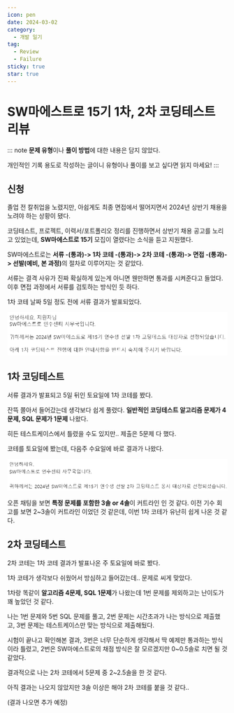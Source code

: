 ```yaml
---
icon: pen
date: 2024-03-02
category:
  - 개발 일기
tag:
  - Review
  - Failure
sticky: true
star: true
---
```


# SW마에스트로 15기 1차, 2차 코딩테스트 리뷰

::: note
**문제 유형**이나 **풀이 방법**에 대한 내용은 담지 않았다.

개인적인 기록 용도로 작성하는 글이니 유형이나 풀이를 보고 싶다면 읽지 마세요!
:::

## 신청

졸업 전 칼취업을 노렸지만, 아쉽게도 최종 면접에서 떨어지면서 2024년 상반기 채용을 노려야 하는 상황이 됐다.

코딩테스트, 프로젝트, 이력서/포트폴리오 정리를 진행하면서 상반기 채용 공고를 노리고 있었는데,
**SW마에스트로 15기** 모집이 열렸다는 소식을 듣고 지원했다.

SW마에스트로는 <b>서류 -(통과)-> 1차 코테 -(통과)-> 2차 코테 -(통과)-> 면접 -(통과)-> 선발(예비, 본 과정)</b>의 절차로 이루어지는 것 같았다.

서류는 결격 사유가 진짜 확실하게 있는게 아니면 웬만하면 통과를 시켜준다고 들었다.
이후 면접 과정에서 서류를 검토하는 방식인 듯 하다.

1차 코테 날짜 5일 정도 전에 서류 결과가 발표되었다.

![서류 결과](./2-swmaestro-fire-review/서류.png)

## 1차 코딩테스트

서류 결과가 발표되고 5일 뒤인 토요일에 1차 코테를 봤다.

잔뜩 쫄아서 들어갔는데 생각보다 쉽게 풀렸다.
**일반적인 코딩테스트 알고리즘 문제가 4문제, SQL 문제가 1문제** 나왔다.

히든 테스트케이스에서 틀렸을 수도 있지만.. 제출은 5문제 다 했다.

코테를 토요일에 봤는데, 다음주 수요일에 바로 결과가 나왔다.

![1차 코테 결과](./2-swmaestro-fire-review/1차코테.png)

오픈 채팅을 보면 **특정 문제를 포함한 3솔 or 4솔**이 커트라인 인 것 같다.
이전 기수 회고를 보면 2~3솔이 커트라인 이었던 것 같은데, 이번 1차 코테가 유난히 쉽게 나온 것 같다.

## 2차 코딩테스트

2차 코테는 1차 코테 결과가 발표나온 주 토요일에 바로 봤다.

1차 코테가 생각보다 쉬웠어서 방심하고 들어갔는데.. 문제로 씨게 맞았다.

1차랑 똑같이 **알고리즘 4문제, SQL 1문제**가 나왔는데 1번 문제를 제외하고는 난이도가 꽤 높았던 것 같다.

나는 1번 문제와 5번 SQL 문제를 풀고, 2번 문제는 시간초과가 나는 방식으로 제출했고, 3번 문제는 테스트케이스만 맞는 방식으로 제출해뒀다.

시험이 끝나고 확인해본 결과, 3번은 너무 단순하게 생각해서 딱 예제만 통과하는 방식이라 틀렸고, 2번은 SW마에스트로의 채점 방식은 잘 모르겠지만 0~0.5솔로 치면 될 것 같았다.

결과적으로 나는 2차 코테에서 5문제 중 2~2.5솔을 한 것 같다.

<!-- 결과 나오면 작성 -->

아직 결과는 나오지 않았지만 3솔 이상은 해야 2차 코테를 붙을 것 같다..

(결과 나오면 추가 예정)
